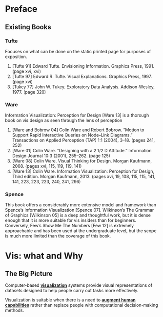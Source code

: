 # Preface

## Existing Books

### Tufte

Focuses on what can be done on the static printed page for purposes of exposition.

1. [Tufte 91] Edward Tufte. Envisioning Information. Graphics Press, 1991. (page xvi, xvi)
2. [Tufte 97] Edward R. Tufte. Visual Explanations. Graphics Press, 1997. (page xvi)
3. [Tukey 77] John W. Tukey. Exploratory Data Analysis. Addison-Wesley, 1977. (page 320)

### Ware

Information Visualization: Perception for Design [Ware 13] is a thorough book on vis design as seen through the lens of perception

1. [Ware and Bobrow 04] Colin Ware and Robert Bobrow. “Motion to Support Rapid Interactive Queries on Node–Link Diagrams.” Transactions on Applied Perception (TAP) 1:1 (2004), 3–18. (pages 241, 252)
2. [Ware 01] Colin Ware. “Designing with a 2 1/2 D Attitude.” Information Design Journal 10:3 (2001), 255–262. (page 125)
3. [Ware 08] Colin Ware. Visual Thinking for Design. Morgan Kaufmann, 2008. (pages xvi, 115, 119, 119, 141)
4. [Ware 13] Colin Ware. Information Visualization: Perception for Design, Third edition. Morgan Kaufmann, 2013. (pages xvi, 19, 108, 115, 115, 141, 141, 223, 223, 223, 240, 241, 296)

### Spence

This book offers a considerably more extensive model and framework than Spence’s Information Visualization [Spence 07]. Wilkinson’s The Grammar of Graphics [Wilkinson 05] is a deep and thoughtful work, but it is dense enough that it is more suitable for vis insiders than for beginners. Conversely, Few’s Show Me The Numbers [Few 12] is extremely approachable and has been used at the undergraduate level, but the scope is much more limited than the coverage of this book.

# Vis: what and Why

## The Big Picture

Computer-based <u>**visualization**</u> systems provide visual representations of datasets designed to help people carry out tasks more effectively.

Visualization is suitable when there is a need to <u>**augment human capabilities**</u> rather than replace people with computational decision-making methods.